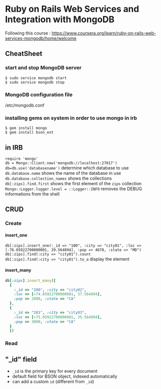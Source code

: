 # Ruby on Rails Web Services and Integration with MongoDB

Following this course : <https://www.coursera.org/learn/ruby-on-rails-web-services-mongodb/home/welcome>


## CheatSheet

### start and stop MongoDB server
`$ sudo service mongodb start`  
`$ sudo service mongodb stop`

### MongoDB configuration file 
/etc/mongodb.conf

### installing gems on system in order to use mongo in irb
`$ gem install mongo`  
`$ gem install bson_ext`

## in IRB
`require 'mongo'`  
`db = Mongo::Client.new('mongodb://localhost:27017')`  
`db=db.use('databasename')` determine which database to use  
`db.database.name` shows the name of the database in use  
`db.database.collection_names` shows the collections  
`db[:zips].find.first` shows the first element of the `zips` collection  
`Mongo::Logger.logger.level = ::Logger::INFO` removes the DEBUG informations from the shell  

## CRUD

### Create
#### insert_one
`db[:zips].insert_one(:_id => "100", :city => "city01", :loc => [-76.05922700000001, 39.564894], :pop => 4678, :state => "MD")`  
`db[:zips].find(:city => "city01").count`  
`db[:zips].find(:city => "city01").to_a` display the element

#### insert_many
``` ruby
db[:zips].insert_many([
  { 
    :_id => "200", :city => "city02", 
    :loc => [-74.05922700000001, 37.564894], 
    :pop => 2000, :state => "CA"
  },
  {
    :_id => "201", :city => "city03", 
    :loc => [-75.05922700000001, 35.564894], 
    :pop => 3000, :state => "CA"
  }
  ])
```

### Read

## "_id" field
- `_id` is the primary key for every document
- default field for BSON object, indexed automatically
- can add a custom `id` (different from `_id`)

